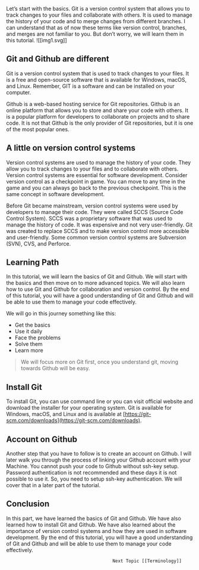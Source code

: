 
Let’s start with the basics. Git is a version control system that allows you to track changes to your files and collaborate with others. It is used to manage the history of your code and to merge changes from different branches. I can understand that as of now these terms like version control, branches, and merges are not familiar to you. But don’t worry, we will learn them in this tutorial.
![[img1.svg]]
## Git and Github are different

Git is a version control system that is used to track changes to your files. It is a free and open-source software that is available for Windows, macOS, and Linux. Remember, GIT is a software and can be installed on your computer.

Github is a web-based hosting service for Git repositories. Github is an online platform that allows you to store and share your code with others. It is a popular platform for developers to collaborate on projects and to share code. It is not that Github is the only provider of Git repositories, but it is one of the most popular ones.

## A little on version control systems

Version control systems are used to manage the history of your code. They allow you to track changes to your files and to collaborate with others. Version control systems are essential for software development. Consider version control as a checkpoint in game. You can move to any time in the game and you can always go back to the previous checkpoint. This is the same concept in software development.

Before Git became mainstream, version control systems were used by developers to manage their code. They were called SCCS (Source Code Control System). SCCS was a proprietary software that was used to manage the history of code. It was expensive and not very user-friendly. Git was created to replace SCCS and to make version control more accessible and user-friendly. Some common version control systems are Subversion (SVN), CVS, and Perforce.

## Learning Path

In this tutorial, we will learn the basics of Git and Github. We will start with the basics and then move on to more advanced topics. We will also learn how to use Git and Github for collaboration and version control. By the end of this tutorial, you will have a good understanding of Git and Github and will be able to use them to manage your code effectively.

We will go in this journey something like this:

- Get the basics
- Use it daily
- Face the problems
- Solve them
- Learn more

> We will focus more on Git first, once you understand git, moving towards Github will be easy.

## Install Git

To install Git, you can use command line or you can visit official website and download the installer for your operating system. Git is available for Windows, macOS, and Linux and is available at [https://git-scm.com/downloads](https://git-scm.com/downloads).

## Account on Github

Another step that you have to follow is to create an account on Github. I will later walk you through the process of linking your Github account with your Machine. You cannot push your code to Github without ssh-key setup. Password authentication is not recommended and these days it is not possible to use it. So, you need to setup ssh-key authentication. We will cover that in a later part of the tutorial.

## Conclusion

In this part, we have learned the basics of Git and Github. We have also learned how to install Git and Github. We have also learned about the importance of version control systems and how they are used in software development. By the end of this tutorial, you will have a good understanding of Git and Github and will be able to use them to manage your code effectively.



											Next Topic [[Terminology]]




